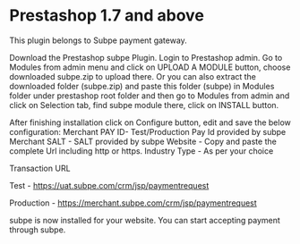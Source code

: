 # Prestashop 1.7 and above
This plugin belongs to Subpe payment gateway.

Download the Prestashop subpe Plugin.
Login to Prestashop admin.
Go to Modules from admin menu and click on UPLOAD A MODULE button, choose downloaded subpe.zip to upload there. Or you can also extract the downloaded folder (subpe.zip) and paste this folder (subpe) in Modules folder under prestashop root folder and then go to Modules from admin and click on Selection tab, find subpe module there, click on INSTALL button.

After finishing installation click on Configure button, edit and save the below configuration:
Merchant PAY ID- Test/Production Pay Id provided by subpe
Merchant SALT - SALT provided by subpe
Website - Copy and paste the complete Url including http or https.
Industry Type - As per your choice

Transaction URL

Test - https://uat.subpe.com/crm/jsp/paymentrequest

Production - https://merchant.subpe.com/crm/jsp/paymentrequest


subpe is now installed for your website. You can start accepting payment through subpe.
